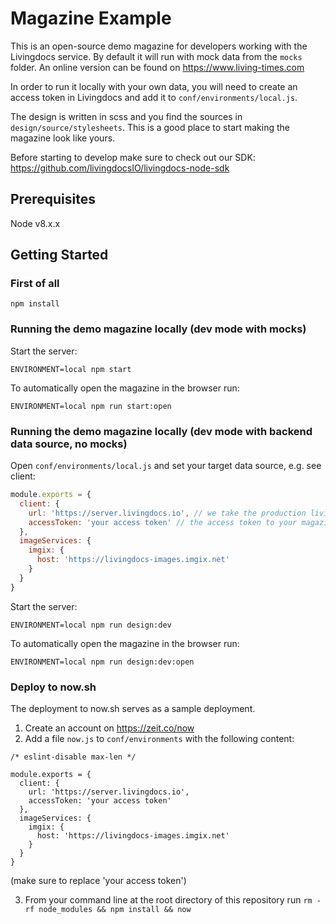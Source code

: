 # Magazine Example

This is an open-source demo magazine for developers working with the Livingdocs service.
By default it will run with mock data from the `mocks` folder. An online version can be found on https://www.living-times.com

In order to run it locally with your own data, you will need to create an access token in Livingdocs and add it to `conf/environments/local.js`.

The design is written in scss and you find the sources in `design/source/stylesheets`. This is a good place to start making the magazine look like yours.

Before starting to develop make sure to check out our SDK: https://github.com/livingdocsIO/livingdocs-node-sdk

## Prerequisites
Node v8.x.x

## Getting Started

### First of all

```
npm install
```

### Running the demo magazine locally (dev mode with mocks)

Start the server:

```
ENVIRONMENT=local npm start
```

To automatically open the magazine in the browser run:

```
ENVIRONMENT=local npm run start:open
```

### Running the demo magazine locally (dev mode with backend data source, no mocks)

Open `conf/environments/local.js` and set your target data source, e.g. see client:

```js
module.exports = {
  client: {
    url: 'https://server.livingdocs.io', // we take the production livingdocs service server here
    accessToken: 'your access token' // the access token to your magazine project
  },
  imageServices: {
    imgix: {
      host: 'https://livingdocs-images.imgix.net'
    }
  }
}
```

Start the server:

```
ENVIRONMENT=local npm run design:dev
```

To automatically open the magazine in the browser run:

```
ENVIRONMENT=local npm run design:dev:open
```

### Deploy to now.sh

The deployment to now.sh serves as a sample deployment.

1. Create an account on https://zeit.co/now
2. Add a file `now.js` to `conf/environments` with the following content:
```
/* eslint-disable max-len */

module.exports = {
  client: {
    url: 'https://server.livingdocs.io',
    accessToken: 'your access token'
  },
  imageServices: {
    imgix: {
      host: 'https://livingdocs-images.imgix.net'
    }
  }
}
```
(make sure to replace 'your access token')

3. From your command line at the root directory of this repository run `rm -rf node_modules && npm install && now`
